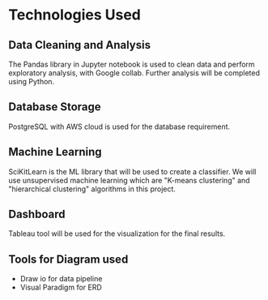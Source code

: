 # Technologies Used
## Data Cleaning and Analysis
The Pandas library in Jupyter notebook is used to clean data and perform exploratory analysis, with Google collab. Further analysis will be completed using Python.

## Database Storage
 PostgreSQL with AWS cloud is used for the database requirement.

## Machine Learning
SciKitLearn is the ML library that will be used to create a classifier. We will use unsupervised machine learning which are "K-means clustering" and "hierarchical clustering" algorithms in this project.

## Dashboard
Tableau tool will be used for the visualization for the final results. 

## Tools for Diagram used
- Draw io for data pipeline
- Visual Paradigm for ERD
